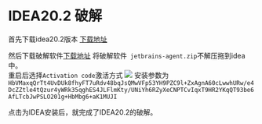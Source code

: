 # IDEA20.2 破解
首先下载idea20.2版本
[下载地址](https://www.jetbrains.com/idea/download/#section=windows)

然后下载破解软件[下载地址](https://justcode.ikeepstudying.com/wp-content/uploads/2020/09/jetbrains-agent.zip)
将破解软件` jetbrains-agent.zip`不解压拖到idea中。\
重启后选择`Activation code`激活方式
![](https://gitee.com/shat412/mkimage/raw/master/img/9.png)
安装参数为`HbVMaxqQrTt4UvDUk8fhyFT7uRdv48bqJsQMwVFp53YH9PZC9l+ZxAgnA60cLwwhURw/e4DcZZtle4tQzur4yWRk35qghES4JLFlmKty/UNiYh6RZyXeCNPTCvIqxT9HR2YKqQT93be6AfLTcbJwPSLO201g+HbMbg6+aK1MUJI`
 
点击为IDEA安装后，就完成了IDEA20.2的破解。
